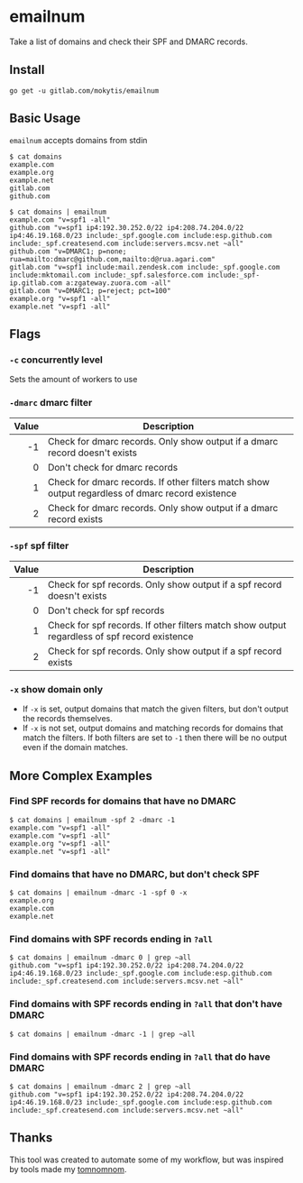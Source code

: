# emailnum

Take a list of domains and check their SPF and DMARC records.

## Install

```
go get -u gitlab.com/mokytis/emailnum
```

## Basic Usage

`emailnum` accepts domains from stdin

```
$ cat domains
example.com
example.org
example.net
gitlab.com
github.com

$ cat domains | emailnum
example.com "v=spf1 -all"
github.com "v=spf1 ip4:192.30.252.0/22 ip4:208.74.204.0/22 ip4:46.19.168.0/23 include:_spf.google.com include:esp.github.com include:_spf.createsend.com include:servers.mcsv.net ~all"
github.com "v=DMARC1; p=none; rua=mailto:dmarc@github.com,mailto:d@rua.agari.com"
gitlab.com "v=spf1 include:mail.zendesk.com include:_spf.google.com include:mktomail.com include:_spf.salesforce.com include:_spf-ip.gitlab.com a:zgateway.zuora.com -all"
gitlab.com "v=DMARC1; p=reject; pct=100"
example.org "v=spf1 -all"
example.net "v=spf1 -all"
```

## Flags

### `-c` concurrently level

Sets the amount of workers to use

### `-dmarc` dmarc filter

| Value | Description                                                                                      |
|------:|--------------------------------------------------------------------------------------------------|
|    -1 | Check for dmarc records. Only show output if a dmarc record doesn't exists                       |
|     0 | Don't check for dmarc records                                                                    |
|     1 | Check for dmarc records. If other filters match show output regardless of dmarc record existence |
|     2 | Check for dmarc records. Only show output if a dmarc record exists                               |

### `-spf` spf filter

| Value | Description                                                                                  |
|------:|----------------------------------------------------------------------------------------------|
|    -1 | Check for spf records. Only show output if a spf record doesn't exists                       |
|     0 | Don't check for spf records                                                                  |
|     1 | Check for spf records. If other filters match show output regardless of spf record existence |
|     2 | Check for spf records. Only show output if a spf record exists                               |

### `-x` show domain only

* If `-x` is set, output domains that match the given filters, but don't output
  the records themselves.
* If `-x` is not set, output domains and matching records for domains that
  match the filters. If both filters are set to `-1` then there will be no
  output even if the domain matches.

## More Complex Examples

### Find SPF records for domains that have no DMARC

```
$ cat domains | emailnum -spf 2 -dmarc -1
example.com "v=spf1 -all"
example.com "v=spf1 -all"
example.org "v=spf1 -all"
example.net "v=spf1 -all"
```

### Find domains that have no DMARC, but don't check SPF

```
$ cat domains | emailnum -dmarc -1 -spf 0 -x
example.org
example.com
example.net
```

### Find domains with SPF records ending in `?all`

```
$ cat domains | emailnum -dmarc 0 | grep ~all
github.com "v=spf1 ip4:192.30.252.0/22 ip4:208.74.204.0/22 ip4:46.19.168.0/23 include:_spf.google.com include:esp.github.com include:_spf.createsend.com include:servers.mcsv.net ~all"
```

### Find domains with SPF records ending in `?all` that don't have DMARC

```
$ cat domains | emailnum -dmarc -1 | grep ~all
```

### Find domains with SPF records ending in `?all` that do have DMARC

```
$ cat domains | emailnum -dmarc 2 | grep ~all
github.com "v=spf1 ip4:192.30.252.0/22 ip4:208.74.204.0/22 ip4:46.19.168.0/23 include:_spf.google.com include:esp.github.com include:_spf.createsend.com include:servers.mcsv.net ~all"
```

## Thanks

This tool was created to automate some of my workflow, but was inspired by
tools made my [tomnomnom](https://github.com/tomnomnom).

